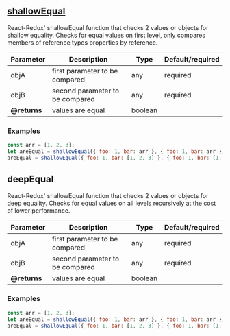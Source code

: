 ## [shallowEqual](src/functions/shallowEqual.ts)
React-Redux' shallowEqual function that checks 2 values or objects for shallow equality.
Checks for equal values on first level, only compares members of reference types properties by reference.

| Parameter | Description | Type | Default/required |
|------|--------------|-----------|-------------|
| objA | first parameter to be compared | any | required |
| objB | second parameter to be compared | any | required |
| **@returns** | values are equal | boolean | |

### Examples
```javascript
const arr = [1, 2, 3];
let areEqual = shallowEqual({ foo: 1, bar: arr }, { foo: 1, bar: arr }); // => true
areEqual = shallowEqual({ foo: 1, bar: [1, 2, 3] }, { foo: 1, bar: [1, 2, 3] }); // => false because array refence is different
```

## deepEqual
React-Redux' shallowEqual function that checks 2 values or objects for deep equality.
Checks for equal values on all levels recursively at the cost of lower performance.

| Parameter | Description | Type | Default/required |
|------|--------------|-----------|-------------|
| objA | first parameter to be compared | any | required |
| objB | second parameter to be compared | any | required |
| **@returns** | values are equal | boolean | |

### Examples
```javascript
const arr = [1, 2, 3];
let areEqual = shallowEqual({ foo: 1, bar: arr }, { foo: 1, bar: arr }); // => true
areEqual = shallowEqual({ foo: 1, bar: [1, 2, 3] }, { foo: 1, bar: [1, 2, 3] }); // => true
```
